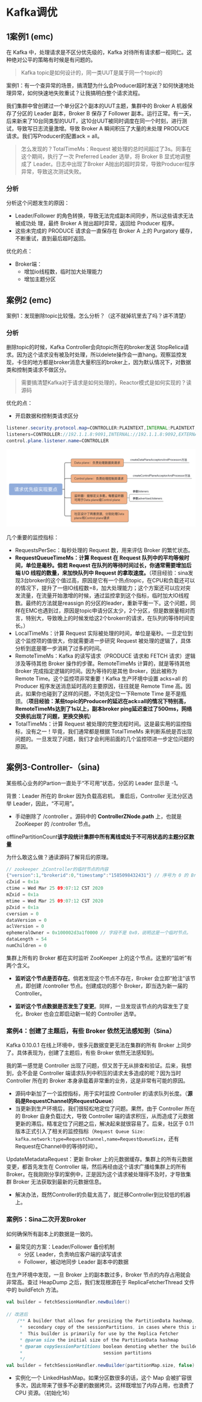 # Kafka调优

## 1案例1 (emc)

在 Kafka 中，处理请求是不区分优先级的，Kafka 对待所有请求都一视同仁。这种绝对公平的策略有时候是有问题的。

> Kafka topic是如何设计的，同一类UUT是属于同一个topic的

案例1：有一个查异常的场景，搞清楚为什么会Producer超时发送？如何快速地处理异常，如何快速地失败重试？让我搞明白整个请求流程。



我们集群中曾创建过一个单分区2个副本的UUT主题，集群中的 Broker A 机器保存了分区的 Leader 副本，Broker B 保存了 Follower 副本。运行正常。有一天，后来新来了10台同类型的UUT，这10台UUT被同时调度在同一个时刻，进行测试，导致写日志流量激增。导致 Broker A 瞬间积压了大量的未处理 PRODUCE 请求。我们写Producer的配置ack = all。

> 怎么发现的？TotalTimeMs：Request 被处理的总时间超过了3s。同事在这个期间，执行了一次 Preferred Leader 选举，将 Broker B 显式地调整成了 Leader。日志中出现了Broker A抛出的超时异常，导致Producer程序异常，导致这次测试失败。

### 分析

分析这个问题发生的原因：

- Leader/Follower 的角色转换，导致无法完成副本间同步，所以这些请求无法被成功处
  理，最终 Broker A 抛出超时异常，返回给 Producer 程序。
- 这些未完成的 PRODUCE 请求会一直保存在 Broker A 上的 Purgatory 缓存，不断重试，直到最后超时返回。

优化的点：

- Broker端：
  - 增加io线程数，临时加大处理能力
  - 增加主题分区



## 案例2 (emc)

案例1：发现删除topic比较慢。怎么分析？（这不就掉坑里去了吗？讲不清楚）

### 分析

删除topic的时候，Kafka Controller会向topic所在的broker发送 StopRelica请求。因为这个请求没有被及时处理，所以delete操作会一直hang。观察监控发现，卡住的地方都是broker消息大量积压的broker上，因为默认情况下，对数据类和控制类请求不做区分。

> 需要搞清楚Kafka对于请求是如何处理的，Reactor模式是如何实现的？读源码

优化的点：

- 开启数据和控制类请求区分

```java
listener.security.protocol.map=CONTROLLER:PLAINTEXT,INTERNAL:PLAINTEXT,EXTERNA
listeners=CONTROLLER://192.1.1.8:9091,INTERNAL://192.1.1.8:9092,EXTERNAL://10.1
control.plane.listener.name=CONTROLLER
```

<img src="10Kafka调优.assets/image-20210702184411993.png" alt="image-20210702184411993" style="zoom:50%;" />

几个重要的监控指标：

- RequestsPerSec：每秒处理的 Request 数，用来评估 Broker 的繁忙状态。
- **RequestQueueTimeMs：计算 Request 在 Request 队列中的平均等候时间，单位是毫秒。倘若 Request 在队列的等待时间过长，你通常需要增加后端 I/O 线程的数量，来加快队列中 Request 的拿取速度。**（项目经验：sina发现3台broker的这个值过高，原因是它有一个热点topic，在CPU和负载还可以的情况下，提升了一倍IO线程数=8，加大处理能力；这个方案还可以应对突发流量，在流量开始激增的时候，通过监控拿到这个指标，临时加大IO线程数。最终的方法就是reassign 的分区的leader，重新平衡一下。这个问题，同样在EMC也遇到过，原因是topic申请分区太少，2个分区，但是数据量相对而言，特别大，导致晚上的时候发给这2个brokerr的请求，在队列的等待时间变长。）
- LocalTimeMs：计算 Request 实际被处理的时间，单位是毫秒。一旦定位到这个监控项的值很大，你就需要进一步研究 Request 被处理的逻辑了，具体分析到底是哪一步消耗了过多的时间。
- RemoteTimeMs：Kafka 的读写请求（PRODUCE 请求和 FETCH 请求）逻辑涉及等待其他 Broker 操作的步骤。RemoteTimeMs 计算的，就是等待其他 Broker 完成指定逻辑的时间。因为等待的是其他 Broker，因此被称为 Remote Time。这个监控项非常重要！Kafka 生产环境中设置 acks=all 的 Producer 程序发送消息延时高的主要原因，往往就是 Remote Time 高。因此，如果你也碰到了这样的问题，不妨先定位一下Remote Time 是不是瓶颈。（**项目经验：某些topic的Producer的延迟在ack=all的情况下特别高，RemoteTimeMs达到了1s以上，副本broker ping延迟查过了500ms，网络交换机出现了问题，更换交换机**）
- TotalTimeMs：计算 Request 被处理的完整流程时间。这是最实用的监控指标，没有之一！毕竟，我们通常都是根据 TotalTimeMs 来判断系统是否出现问题的。一旦发现了问题，我们才会利用前面的几个监控项进一步定位问题的原因。

## 案例3-Controller-（sina)

某些核心业务的Partion一直处于“不可用”状态，分区的 Leader 显示是 -1。

背景：Leader 所在的 Broker 因为负载高宕机， 重启后，Controller 无法分区选举 Leader，因此，“不可用”。

- 手动删除了 /controller 。源码中的 **ControllerZNode.path** 上，也就是 ZooKeeper 的 /controller 节点。

offlinePartitionCount**该字段统计集群中所有离线或处于不可用状态的主题分区数量**

为什么敢这么做？通读源码了解背后的原理。



```java
// zookeeper 上Controller的临时节点的内容
{"version":1,"brokerid":0,"timestamp":"1585098432431"} // 序号为 0 的 Broker 是集群 Controller。
cZxid = 0x1a
ctime = Wed Mar 25 09:07:12 CST 2020
mZxid = 0x1a
mtime = Wed Mar 25 09:07:12 CST 2020
pZxid = 0x1a
cversion = 0
dataVersion = 0
aclVersion = 0
ephemeralOwner = 0x100002d3a1f0000 // 字段不是 0x0，说明这是一个临时节点。
dataLength = 54
numChildren = 0
```

集群上所有的 Broker 都在实时监听 ZooKeeper 上的这个节点。这里的“监听”有两个含义。

- **监听这个节点是否存在**。倘若发现这个节点不存在，Broker 会立即“抢注”该节点，即创建 /controller 节点。创建成功的那个 Broker，即当选为新一届的 Controller。

- **监听这个节点数据是否发生了变更**。同样，一旦发现该节点的内容发生了变化，Broker 也会立即启动新一轮的 Controller 选举。

### 案例4：创建了主题后，有些 Broker 依然无法感知到（Sina）

Kafka 0.10.0.1 在线上环境中，很多元数据变更无法在集群的所有 Broker 上同步了。具体表现为，创建了主题后，有些 Broker 依然无法感知到。

我的第一感觉是 Controller 出现了问题，但又苦于无从排查和验证。后来，我想到，会不会是 Controller 端请求队列中积压的请求太多造成的呢？因为当时 Controller 所在的 Broker 本身承载着非常重的业务，这是非常有可能的原因。

- 源码中新加了一个监控指标，用于实时监控 Controller 的请求队列长度。（**源码是RequestChannel的RequestQueue**）
- 当更新到生产环境后，我们很轻松地定位了问题。果然，由于 Controller 所在的 Broker 自身负载过大，导致 Controller 端的请求积压，从而造成了元数据更新的滞后。精准定位了问题之后，解决起来就很容易了。后来，社区于 0.11 版本正式引入了相关的监控指标（`Request Queue Size: kafka.network:type=RequestChannel,name=RequestQueueSize`，还有Request在Channel中的等待时间）。

UpdateMetadataRequest：更新 Broker 上的元数据缓存。集群上的所有元数据变更，都首先发生在 Controller 端，然后再经由这个请求广播给集群上的所有 Broker。在我刚刚分享的案例中，正是因为这个请求被处理得不及时，才导致集群 Broker 无法获取到最新的元数据信息。

- 解决办法，既然Controller的负载太高了，就迁移Controller到比较低的机器上。

### 案例5：Sina二次开发Broker

如何确保所有副本上的数据是一致的。

- 最常见的方案：Leader/Follower 备份机制
  -  分区 Leader，负责响应客户端的读写请求
  -  Follower，被动地同步 Leader 副本中的数据

在生产环境中发现，一旦 Broker 上的副本数过多，Broker 节点的内存占用就会非常高。查过 HeapDump 之后，我们发现根源在于 ReplicaFetcherThread 文件中的 buildFetch 方法。

```scala
val builder = fetchSessionHandler.newBuilder()

// 改进后
    /** A builder that allows for presizing the PartitionData hashmap, and avoiding making a
     *  secondary copy of the sessionPartitions, in cases where this is not necessarily.
     *  This builder is primarily for use by the Replica Fetcher
     * @param size the initial size of the PartitionData hashmap
     * @param copySessionPartitions boolean denoting whether the builder should make a deep copy of
     *                              session partitions
     */
val builder = fetchSessionHandler.newBuilder(partitionMap.size, false)
```

- 实例化一个 LinkedHashMap。如果分区数很多的话，这个 Map 会被扩容很多次，因此带来了很多不必要的数据拷贝。这样既增加了内存占用，也浪费了 CPU 资源。（初始化16）



